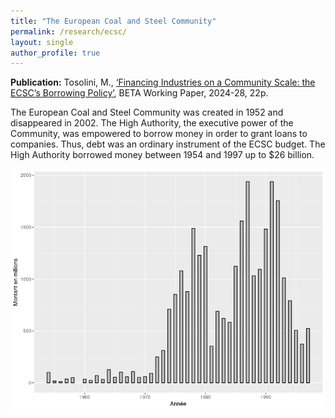 ```yaml
---
title: "The European Coal and Steel Community"
permalink: /research/ecsc/
layout: single
author_profile: true
---
```


**Publication:** Tosolini, M., [‘Financing Industries on a Community Scale: the ECSC’s Borrowing Policy’](https://beta.u-strasbg.fr/WP/2024/2024-28.pdf), BETA Working Paper, 2024-28, 22p.


The European Coal and Steel Community was created in 1952 and disappeared in 2002. The High Authority, the executive power of the Community, was empowered to borrow money in order to grant loans to companies. Thus, debt was an ordinary instrument of the ECSC budget. The High Authority borrowed money between 1954 and 1997 up to $26 billion.

![Montants empruntés](/images/total_par_an_courants.png)
